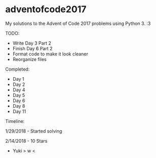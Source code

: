 # adventofcode2017
My solutions to the Advent of Code 2017 problems using Python 3. :3

TODO:

- Write Day 3 Part 2
- Finish Day 6 Part 2
- Format code to make it look cleaner
- Reorganize files

Completed:

- Day 1
- Day 2
- Day 4
- Day 5
- Day 6
- Day 8
- Day 11

Timeline:

1/29/2018 - Started solving

2/14/2018 - 10 Stars

- Yuki > w <
